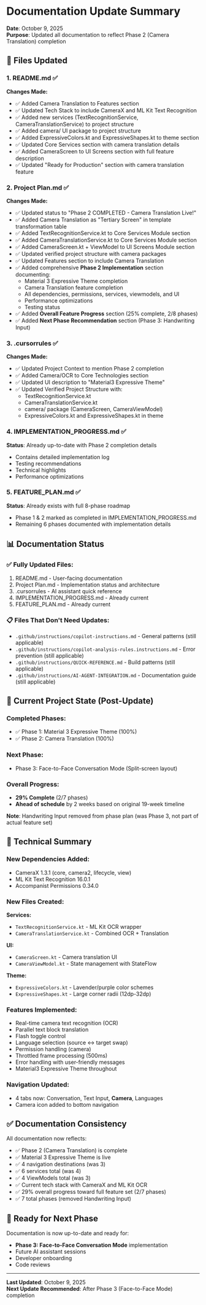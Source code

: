 # Documentation Update Summary
**Date**: October 9, 2025  
**Purpose**: Updated all documentation to reflect Phase 2 (Camera Translation) completion

## 📝 Files Updated

### 1. README.md ✅
**Changes Made:**
- ✅ Added Camera Translation to Features section
- ✅ Updated Tech Stack to include CameraX and ML Kit Text Recognition
- ✅ Added new services (TextRecognitionService, CameraTranslationService) to project structure
- ✅ Added camera/ UI package to project structure
- ✅ Added ExpressiveColors.kt and ExpressiveShapes.kt to theme section
- ✅ Updated Core Services section with camera translation details
- ✅ Added CameraScreen to UI Screens section with full feature description
- ✅ Updated "Ready for Production" section with camera translation feature

### 2. Project Plan.md ✅
**Changes Made:**
- ✅ Updated status to "Phase 2 COMPLETED - Camera Translation Live!"
- ✅ Added Camera Translation as "Tertiary Screen" in template transformation table
- ✅ Added TextRecognitionService.kt to Core Services Module section
- ✅ Added CameraTranslationService.kt to Core Services Module section
- ✅ Added CameraScreen.kt + ViewModel to UI Screens Module section
- ✅ Updated verified project structure with camera packages
- ✅ Updated Features section to include Camera Translation
- ✅ Added comprehensive **Phase 2 Implementation** section documenting:
  - Material 3 Expressive Theme completion
  - Camera Translation feature completion
  - All dependencies, permissions, services, viewmodels, and UI
  - Performance optimizations
  - Testing status
- ✅ Added **Overall Feature Progress** section (25% complete, 2/8 phases)
- ✅ Added **Next Phase Recommendation** section (Phase 3: Handwriting Input)

### 3. .cursorrules ✅
**Changes Made:**
- ✅ Updated Project Context to mention Phase 2 completion
- ✅ Added Camera/OCR to Core Technologies section
- ✅ Updated UI description to "Material3 Expressive Theme"
- ✅ Updated Verified Project Structure with:
  - TextRecognitionService.kt
  - CameraTranslationService.kt
  - camera/ package (CameraScreen, CameraViewModel)
  - ExpressiveColors.kt and ExpressiveShapes.kt in theme

### 4. IMPLEMENTATION_PROGRESS.md ✅
**Status**: Already up-to-date with Phase 2 completion details
- Contains detailed implementation log
- Testing recommendations
- Technical highlights
- Performance optimizations

### 5. FEATURE_PLAN.md ✅
**Status**: Already exists with full 8-phase roadmap
- Phase 1 & 2 marked as completed in IMPLEMENTATION_PROGRESS.md
- Remaining 6 phases documented with implementation details

## 📊 Documentation Status

### ✅ Fully Updated Files:
1. README.md - User-facing documentation
2. Project Plan.md - Implementation status and architecture
3. .cursorrules - AI assistant quick reference
4. IMPLEMENTATION_PROGRESS.md - Already current
5. FEATURE_PLAN.md - Already current

### 📋 Files That Don't Need Updates:
- `.github/instructions/copilot-instructions.md` - General patterns (still applicable)
- `.github/instructions/copilot-analysis-rules.instructions.md` - Error prevention (still applicable)
- `.github/instructions/QUICK-REFERENCE.md` - Build patterns (still applicable)
- `.github/instructions/AI-AGENT-INTEGRATION.md` - Documentation guide (still applicable)

## 🎯 Current Project State (Post-Update)

### Completed Phases:
- ✅ Phase 1: Material 3 Expressive Theme (100%)
- ✅ Phase 2: Camera Translation (100%)

### Next Phase:
- Phase 3: Face-to-Face Conversation Mode (Split-screen layout)

### Overall Progress:
- **29% Complete** (2/7 phases)
- **Ahead of schedule** by 2 weeks based on original 19-week timeline

**Note**: Handwriting Input removed from phase plan (was Phase 3, not part of actual feature set)

## 🔧 Technical Summary

### New Dependencies Added:
- CameraX 1.3.1 (core, camera2, lifecycle, view)
- ML Kit Text Recognition 16.0.1
- Accompanist Permissions 0.34.0

### New Files Created:
**Services:**
- `TextRecognitionService.kt` - ML Kit OCR wrapper
- `CameraTranslationService.kt` - Combined OCR + Translation

**UI:**
- `CameraScreen.kt` - Camera translation UI
- `CameraViewModel.kt` - State management with StateFlow

**Theme:**
- `ExpressiveColors.kt` - Lavender/purple color schemes
- `ExpressiveShapes.kt` - Large corner radii (12dp-32dp)

### Features Implemented:
- Real-time camera text recognition (OCR)
- Parallel text block translation
- Flash toggle control
- Language selection (source ↔ target swap)
- Permission handling (camera)
- Throttled frame processing (500ms)
- Error handling with user-friendly messages
- Material3 Expressive Theme throughout

### Navigation Updated:
- 4 tabs now: Conversation, Text Input, **Camera**, Languages
- Camera icon added to bottom navigation

## ✅ Documentation Consistency

All documentation now reflects:
- ✅ Phase 2 (Camera Translation) is complete
- ✅ Material 3 Expressive Theme is live
- ✅ 4 navigation destinations (was 3)
- ✅ 6 services total (was 4)
- ✅ 4 ViewModels total (was 3)
- ✅ Current tech stack with CameraX and ML Kit OCR
- ✅ 29% overall progress toward full feature set (2/7 phases)
- ✅ 7 total phases (removed Handwriting Input)

## 🚀 Ready for Next Phase

Documentation is now up-to-date and ready for:
- **Phase 3: Face-to-Face Conversation Mode** implementation
- Future AI assistant sessions
- Developer onboarding
- Code reviews

---

**Last Updated**: October 9, 2025  
**Next Update Recommended**: After Phase 3 (Face-to-Face Mode) completion

